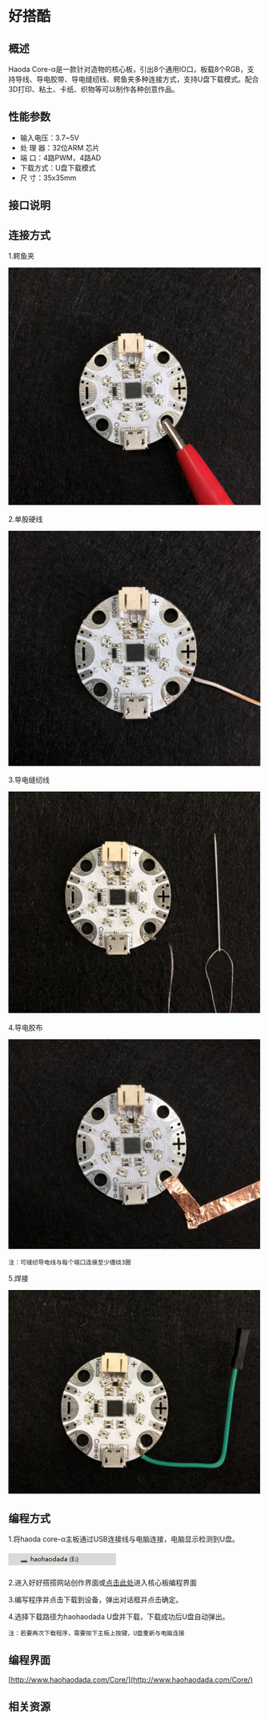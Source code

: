 # 好搭酷

## 概述

Haoda Core-α是一款针对造物的核心板，引出8个通用IO口，板载8个RGB，支持导线、导电胶带、导电缝纫线、鳄鱼夹多种连接方式，支持U盘下载模式。配合3D打印、粘土、卡纸、织物等可以制作各种创意作品。

## 性能参数

* 输入电压：3.7~5V
* 处 理 器：32位ARM 芯片
* 端    口：4路PWM，4路AD
* 下载方式：U盘下载模式
* 尺    寸：35x35mm

## 接口说明

## 连接方式

1.鳄鱼夹

![](../.gitbook/assets/core-1.png)

2.单股硬线

![](../.gitbook/assets/core-2.png)

3.导电缝纫线

![](../.gitbook/assets/core-3.png)

4.导电胶布

![](../.gitbook/assets/core-4.png)

```text
注：可缝纫导电线与每个端口连接至少缠绕3圈
```

5.焊接

![](../.gitbook/assets/core-5.png)

## 编程方式

1.将haoda core-α主板通过USB连接线与电脑连接，电脑显示检测到U盘。

![](../.gitbook/assets/nduino-wulink-1.png)

2.进入好好搭搭网站创作界面或[点击此处](http://www.haohaodada.com/Core/)进入核心板编程界面

3.编写程序并点击下载到设备，弹出对话框并点击确定。

4.选择下载路径为haohaodada U盘并下载，下载成功后U盘自动弹出。

```text
注：若要再次下载程序，需要按下主板上按键，U盘重新与电脑连接
```

## 编程界面

[http://www.haohaodada.com/Core/](http://www.haohaodada.com/Core/)

## 相关资源

